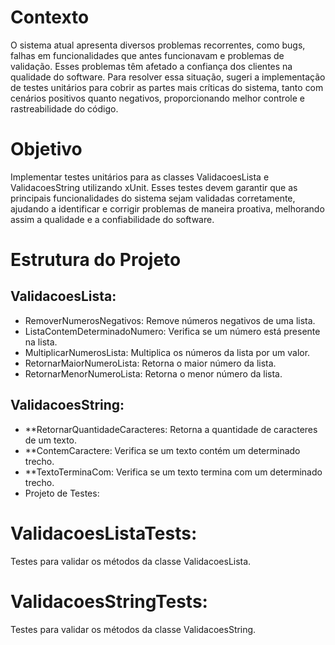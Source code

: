 # Contexto
O sistema atual apresenta diversos problemas recorrentes, como bugs, falhas em funcionalidades que antes funcionavam e problemas de validação. 
Esses problemas têm afetado a confiança dos clientes na qualidade do software. 
Para resolver essa situação, sugeri a implementação de testes unitários para cobrir as partes mais críticas do sistema, tanto com cenários positivos quanto negativos, proporcionando melhor controle e rastreabilidade do código.

# Objetivo
Implementar testes unitários para as classes ValidacoesLista e ValidacoesString utilizando xUnit. 
Esses testes devem garantir que as principais funcionalidades do sistema sejam validadas corretamente, ajudando a identificar e corrigir problemas de maneira proativa, melhorando assim a qualidade e a confiabilidade do software.

# Estrutura do Projeto

## ValidacoesLista:
- RemoverNumerosNegativos: Remove números negativos de uma lista.
- ListaContemDeterminadoNumero: Verifica se um número está presente na lista.
- MultiplicarNumerosLista: Multiplica os números da lista por um valor.
- RetornarMaiorNumeroLista: Retorna o maior número da lista.
- RetornarMenorNumeroLista: Retorna o menor número da lista.
## ValidacoesString:
- **RetornarQuantidadeCaracteres: Retorna a quantidade de caracteres de um texto.
- **ContemCaractere: Verifica se um texto contém um determinado trecho.
- **TextoTerminaCom: Verifica se um texto termina com um determinado trecho.
- Projeto de Testes:

# ValidacoesListaTests:
Testes para validar os métodos da classe ValidacoesLista.
# ValidacoesStringTests:
Testes para validar os métodos da classe ValidacoesString.
